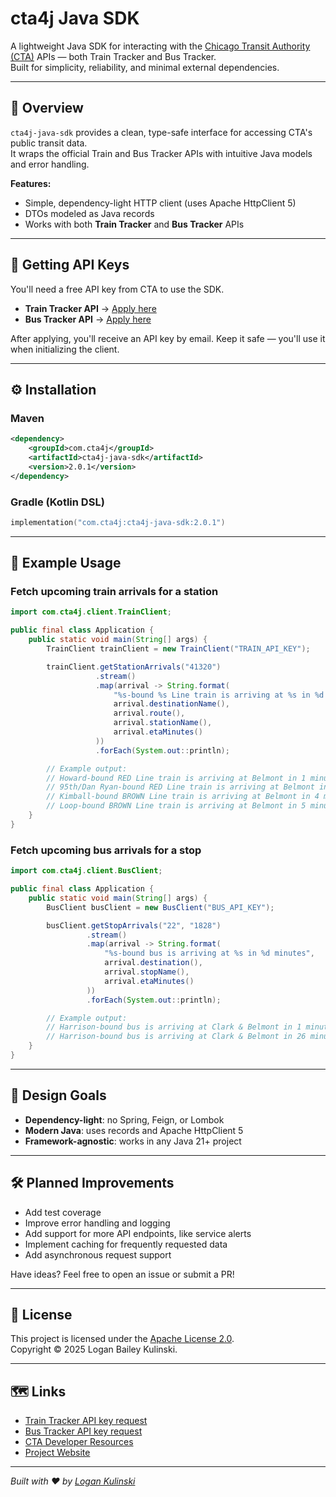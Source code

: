 # cta4j Java SDK

A lightweight Java SDK for interacting with the [Chicago Transit Authority (CTA)](https://www.transitchicago.com/) APIs — both Train Tracker and Bus Tracker.  
Built for simplicity, reliability, and minimal external dependencies.

---

## 🚆 Overview

`cta4j-java-sdk` provides a clean, type-safe interface for accessing CTA's public transit data.  
It wraps the official Train and Bus Tracker APIs with intuitive Java models and error handling.

**Features:**
- Simple, dependency-light HTTP client (uses Apache HttpClient 5)
- DTOs modeled as Java records
- Works with both **Train Tracker** and **Bus Tracker** APIs

---

## 🔑 Getting API Keys

You'll need a free API key from CTA to use the SDK.

- **Train Tracker API** → [Apply here](https://www.transitchicago.com/developers/traintrackerapply/)
- **Bus Tracker API** → [Apply here](https://www.transitchicago.com/developers/bustracker/)

After applying, you'll receive an API key by email. Keep it safe — you'll use it when initializing the client.

---

## ⚙️ Installation

### Maven
```xml
<dependency>
    <groupId>com.cta4j</groupId>
    <artifactId>cta4j-java-sdk</artifactId>
    <version>2.0.1</version>
</dependency>
```

### Gradle (Kotlin DSL)
```kotlin
implementation("com.cta4j:cta4j-java-sdk:2.0.1")
```

---

## 🧩 Example Usage

### Fetch upcoming train arrivals for a station

```java
import com.cta4j.client.TrainClient;

public final class Application {
    public static void main(String[] args) {
        TrainClient trainClient = new TrainClient("TRAIN_API_KEY");

        trainClient.getStationArrivals("41320")
                   .stream()
                   .map(arrival -> String.format(
                       "%s-bound %s Line train is arriving at %s in %d minutes",
                       arrival.destinationName(),
                       arrival.route(),
                       arrival.stationName(),
                       arrival.etaMinutes()
                   ))
                   .forEach(System.out::println);

        // Example output:
        // Howard-bound RED Line train is arriving at Belmont in 1 minutes
        // 95th/Dan Ryan-bound RED Line train is arriving at Belmont in 2 minutes
        // Kimball-bound BROWN Line train is arriving at Belmont in 4 minutes
        // Loop-bound BROWN Line train is arriving at Belmont in 5 minutes
    }
}
```

### Fetch upcoming bus arrivals for a stop

```java
import com.cta4j.client.BusClient;

public final class Application {
    public static void main(String[] args) {
        BusClient busClient = new BusClient("BUS_API_KEY");

        busClient.getStopArrivals("22", "1828")
                 .stream()
                 .map(arrival -> String.format(
                     "%s-bound bus is arriving at %s in %d minutes",
                     arrival.destination(),
                     arrival.stopName(),
                     arrival.etaMinutes()
                 ))
                 .forEach(System.out::println);

        // Example output:
        // Harrison-bound bus is arriving at Clark & Belmont in 1 minutes
        // Harrison-bound bus is arriving at Clark & Belmont in 26 minutes
    }
}
```

---

## 🧠 Design Goals

- **Dependency-light**: no Spring, Feign, or Lombok
- **Modern Java**: uses records and Apache HttpClient 5
- **Framework-agnostic**: works in any Java 21+ project

---

## 🛠️ Planned Improvements

- Add test coverage
- Improve error handling and logging
- Add support for more API endpoints, like service alerts
- Implement caching for frequently requested data
- Add asynchronous request support

Have ideas? Feel free to open an issue or submit a PR!

---

## 🧾 License

This project is licensed under the [Apache License 2.0](https://www.apache.org/licenses/LICENSE-2.0).  
Copyright © 2025 Logan Bailey Kulinski.

---

## 🗺️ Links

- [Train Tracker API key request](https://www.transitchicago.com/developers/traintrackerapply/)
- [Bus Tracker API key request](https://www.transitchicago.com/developers/bustracker/)
- [CTA Developer Resources](https://www.transitchicago.com/developers/)
- [Project Website](https://cta4j.app)

---

*Built with ❤️ by [Logan Kulinski](https://lbku.net)*
